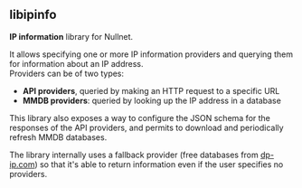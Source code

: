 ## libipinfo

**IP information** library for Nullnet.

It allows specifying one or more IP information providers and querying them for information about an IP address.<br>
Providers can be of two types:
- **API providers**, queried by making an HTTP request to a specific URL
- **MMDB providers**: queried by looking up the IP address in a database

This library also exposes a way to configure the JSON schema for the responses of the API providers,
and permits to download and periodically refresh MMDB databases.

The library internally uses a fallback provider (free databases from [dp-ip.com](https://db-ip.com))
so that it's able to return information even if the user specifies no providers.
